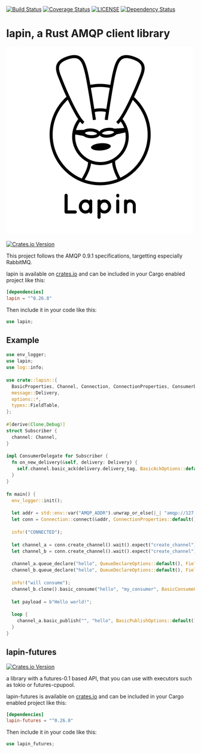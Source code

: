 [![Build Status](https://travis-ci.org/sozu-proxy/lapin.svg?branch=master)](https://travis-ci.org/sozu-proxy/lapin)
[![Coverage Status](https://coveralls.io/repos/github/sozu-proxy/lapin/badge.svg?branch=master)](https://coveralls.io/github/sozu-proxy/lapin?branch=master)
[![LICENSE](https://img.shields.io/badge/license-MIT-blue.svg)](LICENSE)
[![Dependency Status](https://deps.rs/repo/github/sozu-proxy/lapin/status.svg)](https://deps.rs/repo/github/sozu-proxy/lapin)

# lapin, a Rust AMQP client library

![](logo.jpg)

[![Crates.io Version](https://img.shields.io/crates/v/lapin.svg)](https://crates.io/crates/lapin)

This project follows the AMQP 0.9.1 specifications, targetting especially RabbitMQ.

lapin is available on [crates.io](https://crates.io/crates/lapin) and can be included in your Cargo enabled project like this:

```toml
[dependencies]
lapin = "^0.26.8"
```

Then include it in your code like this:

```rust
use lapin;
```

## Example

```rust
use env_logger;
use lapin;
use log::info;

use crate::lapin::{
  BasicProperties, Channel, Connection, ConnectionProperties, ConsumerDelegate,
  message::Delivery,
  options::*,
  types::FieldTable,
};

#[derive(Clone,Debug)]
struct Subscriber {
  channel: Channel,
}

impl ConsumerDelegate for Subscriber {
  fn on_new_delivery(&self, delivery: Delivery) {
    self.channel.basic_ack(delivery.delivery_tag, BasicAckOptions::default()).as_error().expect("basic_ack");
  }
}

fn main() {
  env_logger::init();

  let addr = std::env::var("AMQP_ADDR").unwrap_or_else(|_| "amqp://127.0.0.1:5672/%2f".into());
  let conn = Connection::connect(&addr, ConnectionProperties::default()).wait().expect("connection error");

  info!("CONNECTED");

  let channel_a = conn.create_channel().wait().expect("create_channel");
  let channel_b = conn.create_channel().wait().expect("create_channel");

  channel_a.queue_declare("hello", QueueDeclareOptions::default(), FieldTable::default()).wait().expect("queue_declare");
  channel_b.queue_declare("hello", QueueDeclareOptions::default(), FieldTable::default()).wait().expect("queue_declare");

  info!("will consume");
  channel_b.clone().basic_consume("hello", "my_consumer", BasicConsumeOptions::default(), FieldTable::default()).wait().expect("basic_consume").set_delegate(Box::new(Subscriber { channel: channel_b }));

  let payload = b"Hello world!";

  loop {
    channel_a.basic_publish("", "hello", BasicPublishOptions::default(), payload.to_vec(), BasicProperties::default()).wait().expect("basic_publish");
  }
}

```

## lapin-futures

[![Crates.io Version](https://img.shields.io/crates/v/lapin-futures.svg)](https://crates.io/crates/lapin-futures)

a library with a futures-0.1 based API, that you can use with executors such as tokio or futures-cpupool.

lapin-futures is available on [crates.io](https://crates.io/crates/lapin-futures) and can be included in your Cargo enabled project like this:

```toml
[dependencies]
lapin-futures = "^0.26.8"
```

Then include it in your code like this:

```rust
use lapin_futures;
```


